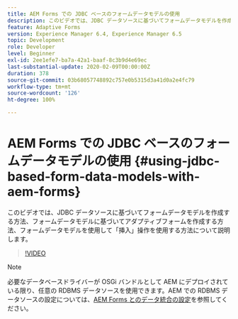 ```yaml
---
title: AEM Forms での JDBC ベースのフォームデータモデルの使用
description: このビデオでは、JDBC データソースに基づいてフォームデータモデルを作成する方法、フォームデータモデルに基づいてアダプティブフォームを作成する方法、フォームデータモデルを使用して「挿入」操作を使用する方法について説明します。
feature: Adaptive Forms
version: Experience Manager 6.4, Experience Manager 6.5
topic: Development
role: Developer
level: Beginner
exl-id: 2ee1efe7-ba7a-42a1-baaf-8c3b9d4e69ec
last-substantial-update: 2020-02-09T00:00:00Z
duration: 378
source-git-commit: 03b68057748892c757e0b5315d3a41d0a2e4fc79
workflow-type: tm+mt
source-wordcount: '126'
ht-degree: 100%

---
```


# AEM Forms での JDBC ベースのフォームデータモデルの使用 {#using-jdbc-based-form-data-models-with-aem-forms}

このビデオでは、JDBC データソースに基づいてフォームデータモデルを作成する方法、フォームデータモデルに基づいてアダプティブフォームを作成する方法、フォームデータモデルを使用して「挿入」操作を使用する方法について説明します。

>[!VIDEO](https://video.tv.adobe.com/v/17736?quality=12&learn=on)

>[!NOTE]
>
>必要なデータベースドライバーが OSGi バンドルとして AEM にデプロイされている限り、任意の RDBMS データソースを使用できます。AEM での RDBMS データソースの設定については、[AEM Forms とのデータ統合の設定](/help/forms/adaptive-forms/data-integration-technical-video-setup.md)を参照してください。
